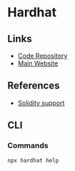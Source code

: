 # Hardhat

<!--
https://github.com/rakshit087/kolumn

hardhat.config.js
-->

## Links

- [Code Repository](https://github.com/nomiclabs/hardhat)
- [Main Website](https://hardhat.org/)

## References

- [Solidity support](https://hardhat.org/reference/solidity-support.html)

## CLI

### Commands

```sh
npx hardhat help
```
